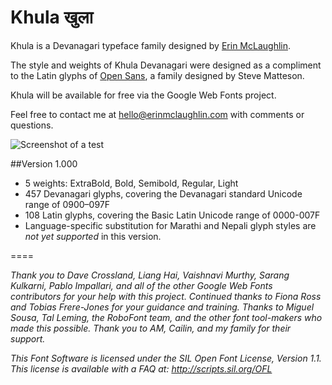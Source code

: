 Khula खुला 
=====

Khula is a Devanagari typeface family designed by [Erin McLaughlin](http://www.erinmclaughlin.com). 

The style and weights of Khula Devanagari were designed as a compliment to the Latin glyphs of [Open Sans](http://www.google.com/fonts/specimen/Open+Sans), a family designed by Steve Matteson.

Khula will be available for free via the Google Web Fonts project.

Feel free to contact me at hello@erinmclaughlin.com with comments or questions.


![Screenshot of a test](https://github.com/erinmclaughlin/Khula/blob/master/tests/Khula_sm_preview.png)</a>

##Version 1.000
* 5 weights: ExtraBold, Bold, Semibold, Regular, Light
* 457 Devanagari glyphs, covering the Devanagari standard Unicode range of 0900–097F
* 108 Latin glyphs, covering the Basic Latin Unicode range of 0000-007F
* Language-specific substitution for Marathi and Nepali glyph styles are _not yet supported_ in this version.

====

_Thank you to Dave Crossland, Liang Hai, Vaishnavi Murthy, Sarang Kulkarni, Pablo Impallari, and all of the other Google Web Fonts contributors for your help with this project. Continued thanks to Fiona Ross and Tobias Frere-Jones for your guidance and training. Thanks to Miguel Sousa, Tal Leming, the RoboFont team, and the other font tool-makers who made this possible. Thank you to AM, Cailin, and my family for their support._

_This Font Software is licensed under the SIL Open Font License, Version 1.1. This license is available with a FAQ at: http://scripts.sil.org/OFL_
